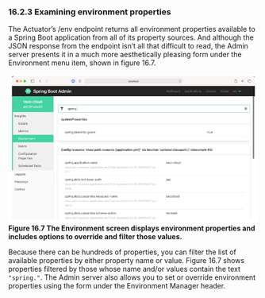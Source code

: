 ### 16.2.3 Examining environment properties

The Actuator’s /env endpoint returns all environment properties available to a Spring Boot application from all of its property sources. And although the JSON response from the endpoint isn’t all that difficult to read, the Admin server presents it in a much more aesthetically pleasing form under the Environment menu item, shown in figure 16.7.

![Figure 16.7](../../assets/16.7.png)
**Figure 16.7 The Environment screen displays environment properties and includes options to override and filter those values.**

Because there can be hundreds of properties, you can filter the list of available properties by either property name or value. Figure 16.7 shows properties filtered by those whose name and/or values contain the text `"spring."`. The Admin server also allows you to set or override environment properties using the form under the Environment Manager header.
